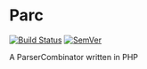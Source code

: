 # Parc

[![Build Status]](https://travis-ci.org/yarbu/parc)
[![SemVer]](http://semver.org)

A ParserCombinator written in PHP

<!-- references -->
[Build Status]: https://travis-ci.org/yarbu/parc.svg?branch=master
[SemVer]: http://img.shields.io/:semver-0.0.0-red.svg
